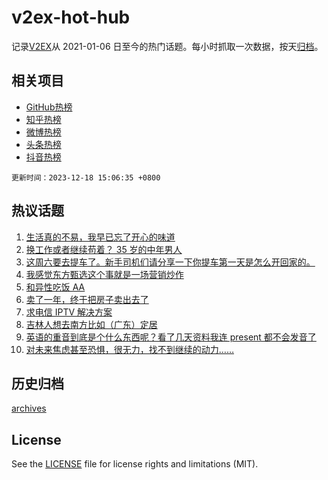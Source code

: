# v2ex-hot-hub

 记录[V2EX](https://www.v2ex.com/)从 2021-01-06 日至今的热门话题。每小时抓取一次数据，按天[归档](archives)。
 
 ## 相关项目

- [GitHub热榜](https://github.com/snaildev/github-hot-hub)
- [知乎热榜](https://github.com/snaildev/zhihu-hot-hub)
- [微博热榜](https://github.com/snaildev/weibo-hot-hub)
- [头条热榜](https://github.com/snaildev/toutiao-hot-hub)
- [抖音热榜](https://github.com/snaildev/douyin-hot-hub)


 `更新时间：2023-12-18 15:06:35 +0800`

## 热议话题

1. [生活真的不易，我早已忘了开心的味道](https://www.v2ex.com/t/1001128)
1. [换工作或者继续苟着？ 35 岁的中年男人](https://www.v2ex.com/t/1001230)
1. [这周六要去提车了。新手司机们请分享一下你提车第一天是怎么开回家的。](https://www.v2ex.com/t/1001301)
1. [我感觉东方甄选这个事就是一场营销炒作](https://www.v2ex.com/t/1001159)
1. [和异性吃饭 AA](https://www.v2ex.com/t/1001187)
1. [卖了一年，终于把房子卖出去了](https://www.v2ex.com/t/1001171)
1. [求电信 IPTV 解决方案](https://www.v2ex.com/t/1001145)
1. [吉林人想去南方比如（广东）定居](https://www.v2ex.com/t/1001238)
1. [英语的重音到底是个什么东西呢？看了几天资料我连 present 都不会发音了](https://www.v2ex.com/t/1001098)
1. [对未来焦虑甚至恐惧，很无力，找不到继续的动力……](https://www.v2ex.com/t/1001210)

## 历史归档

[archives](archives)

## License

See the [LICENSE](LICENSE) file for license rights and limitations (MIT).
